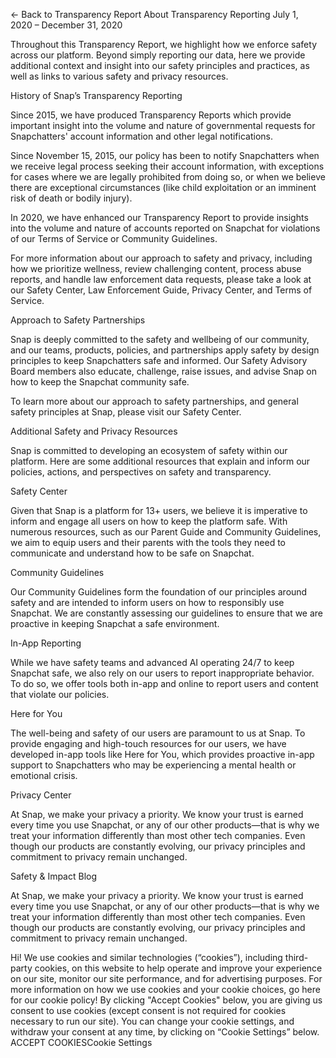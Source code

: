 ← Back to Transparency Report
About Transparency Reporting
July 1, 2020 – December 31, 2020

Throughout this Transparency Report, we highlight how we enforce safety across our platform. Beyond simply reporting our data, here we provide additional context and insight into our safety principles and practices, as well as links to various safety and privacy resources.  

History of Snap’s Transparency Reporting

Since 2015, we have produced Transparency Reports which provide important insight into the volume and nature of governmental requests for Snapchatters' account information and other legal notifications.

Since November 15, 2015, our policy has been to notify Snapchatters when we receive legal process seeking their account information, with exceptions for cases where we are legally prohibited from doing so, or when we believe there are exceptional circumstances (like child exploitation or an imminent risk of death or bodily injury).

In 2020, we have enhanced our Transparency Report to provide insights into the volume and nature of accounts reported on Snapchat for violations of our Terms of Service or Community Guidelines. 

For more information about our approach to safety and privacy, including how we prioritize wellness, review challenging content, process abuse reports, and handle law enforcement data requests, please take a look at our Safety Center, Law Enforcement Guide, Privacy Center, and Terms of Service.

Approach to Safety Partnerships

Snap is deeply committed to the safety and wellbeing of our community, and our teams, products, policies, and partnerships apply safety by design principles to keep Snapchatters safe and informed. Our Safety Advisory Board members also educate, challenge, raise issues, and advise Snap on how to keep the Snapchat community safe.

To learn more about our approach to safety partnerships, and general safety principles at Snap, please visit our Safety Center.

Additional Safety and Privacy Resources

Snap is committed to developing an ecosystem of safety within our platform. Here are some additional resources that explain and inform our policies, actions, and perspectives on safety and transparency.  

Safety Center

Given that Snap is a platform for 13+ users, we believe it is imperative to inform and engage all users on how to keep the platform safe. With numerous resources, such as our Parent Guide and Community Guidelines, we aim to equip users and their parents with the tools they need to communicate and understand how to be safe on Snapchat.

Community Guidelines

Our Community Guidelines form the foundation of our principles around safety and are intended to inform users on how to responsibly use Snapchat. We are constantly assessing our guidelines to ensure that we are proactive in keeping Snapchat a safe environment. 

In-App Reporting 

While we have safety teams and advanced AI operating 24/7 to keep Snapchat safe, we also rely on our users to report inappropriate behavior. To do so, we offer tools both in-app and online to report users and content that violate our policies. 


Here for You

The well-being and safety of our users are paramount to us at Snap. To provide engaging and high-touch resources for our users, we have developed in-app tools like Here for You, which provides proactive in-app support to Snapchatters who may be experiencing a mental health or emotional crisis. 

Privacy Center

At Snap, we make your privacy a priority. We know your trust is earned every time you use Snapchat, or any of our other products—that is why we treat your information differently than most other tech companies. Even though our products are constantly evolving, our privacy principles and commitment to privacy remain unchanged.

Safety & Impact Blog

At Snap, we make your privacy a priority. We know your trust is earned every time you use Snapchat, or any of our other products—that is why we treat your information differently than most other tech companies. Even though our products are constantly evolving, our privacy principles and commitment to privacy remain unchanged.

Hi! We use cookies and similar technologies (“cookies”), including third-party cookies, on this website to help operate and improve your experience on our site, monitor our site performance, and for advertising purposes. For more information on how we use cookies and your cookie choices, go here for our cookie policy! By clicking "Accept Cookies" below, you are giving us consent to use cookies (except consent is not required for cookies necessary to run our site). You can change your cookie settings, and withdraw your consent at any time, by clicking on “Cookie Settings” below.
ACCEPT COOKIESCookie Settings